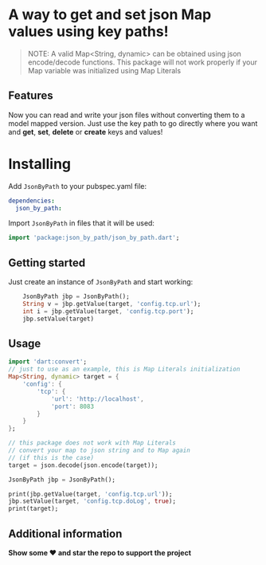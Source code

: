 # A way to get and set json Map values using key paths!

> NOTE: A valid Map<String, dynamic> can be obtained using json encode/decode functions. This package will not work properly if your Map variable was initialized using Map Literals

## Features

Now you can read and write your json files without converting them to a model mapped version. Just use the key path to go directly where you want and **get**, **set**, **delete** or **create** keys and values!

# Installing

Add `JsonByPath` to your pubspec.yaml file:

```yaml
dependencies:
  json_by_path:
```

Import `JsonByPath` in files that it will be used:

```dart
import 'package:json_by_path/json_by_path.dart';
```

## Getting started

Just create an instance of `JsonByPath` and start working:
```dart
    JsonByPath jbp = JsonByPath();
    String v = jbp.getValue(target, 'config.tcp.url');
    int i = jbp.getValue(target, 'config.tcp.port');
    jbp.setValue(target)
```

## Usage

```dart
import 'dart:convert';
// just to use as an example, this is Map Literals initialization
Map<String, dynamic> target = {
    'config': {
        'tcp': {
            'url': 'http://localhost',
            'port': 8083
        }
    }
};

// this package does not work with Map Literals
// convert your map to json string and to Map again
// (if this is the case)
target = json.decode(json.encode(target));

JsonByPath jbp = JsonByPath();

print(jbp.getValue(target, 'config.tcp.url'));
jbp.setValue(target, 'config.tcp.doLog', true);
print(target);

```

## Additional information

**Show some ❤️ and star the repo to support the project**

